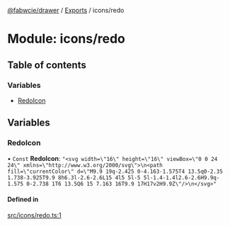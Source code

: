 [@fabwcie/drawer](../README.md) / [Exports](../modules.md) / icons/redo

# Module: icons/redo

## Table of contents

### Variables

- [RedoIcon](icons_redo.md#redoicon)

## Variables

### RedoIcon

• `Const` **RedoIcon**: ``"<svg width=\"16\" height=\"16\" viewBox=\"0 0 24 24\" xmlns=\"http://www.w3.org/2000/svg\">\n<path fill=\"currentColor\" d=\"M9.9 19q-2.425 0-4.163-1.575T4 13.5q0-2.35 1.738-3.925T9.9 8h6.3l-2.6-2.6L15 4l5 5l-5 5l-1.4-1.4l2.6-2.6H9.9q-1.575 0-2.738 1T6 13.5Q6 15 7.163 16T9.9 17H17v2H9.9Z\"/>\n</svg>"``

#### Defined in

[src/icons/redo.ts:1](https://github.com/fabwcie/drawer/blob/e245821/src/icons/redo.ts#L1)
